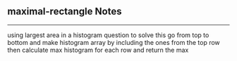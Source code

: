 <h2>maximal-rectangle Notes</h2><hr>using largest area in a histogram question to solve this
go from top to bottom and make histogram array by including the ones from the top row
then calculate max histogram for each row and return the max